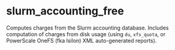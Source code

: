 # slurm_accounting_free
Computes charges from the Slurm accounting database. Includes computation of charges from disk usage (using `du`, `xfs_quota`, or PowerScale OneFS (fka Isilon) XML auto-generated reports).
